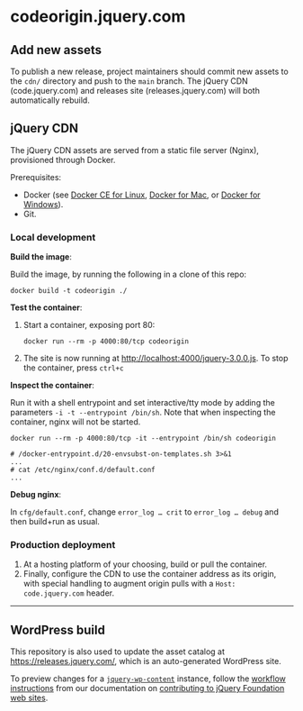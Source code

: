 codeorigin.jquery.com
=====================

## Add new assets

To publish a new release, project maintainers should commit new assets to the `cdn/` directory and push to the `main` branch. The jQuery CDN (code.jquery.com) and releases site (releases.jquery.com) will both automatically rebuild.

## jQuery CDN

The jQuery CDN assets are served from a static file server (Nginx), provisioned through Docker.

Prerequisites:
* Docker (see [Docker CE for Linux](https://docs.docker.com/install/#server), [Docker for Mac](https://hub.docker.com/editions/community/docker-ce-desktop-mac), or [Docker for Windows](https://docs.docker.com/docker-for-windows/install/)).
* Git.

### Local development

**Build the image**:

Build the image, by running the following in a clone of this repo:

```
docker build -t codeorigin ./
```

**Test the container**:

1. Start a container, exposing port 80:
   ```
   docker run --rm -p 4000:80/tcp codeorigin
   ```
1. The site is now running at <http://localhost:4000/jquery-3.0.0.js>.
   To stop the container, press `ctrl+c`

**Inspect the container**:

Run it with a shell entrypoint and set interactive/tty mode by adding the parameters `-i -t --entrypoint /bin/sh`.
Note that when inspecting the container, nginx will not be started.

```
docker run --rm -p 4000:80/tcp -it --entrypoint /bin/sh codeorigin

# /docker-entrypoint.d/20-envsubst-on-templates.sh 3>&1
...
# cat /etc/nginx/conf.d/default.conf
...
```

**Debug nginx**:

In `cfg/default.conf`, change `error_log … crit` to `error_log … debug` and then build+run as usual.

### Production deployment

1. At a hosting platform of your choosing, build or pull the container.
1. Finally, configure the CDN to use the container address as its origin, with special handling to augment origin pulls with a `Host: code.jquery.com` header.

-------

## WordPress build

This repository is also used to update the asset catalog at <https://releases.jquery.com/>, which is an auto-generated WordPress site.

To preview changes for a [`jquery-wp-content`](https://github.com/jquery/jquery-wp-content) instance, follow the [workflow instructions](http://contribute.jquery.org/web-sites/#workflow) from our documentation on [contributing to jQuery Foundation web sites](https://contribute.jquery.org/web-sites/).
